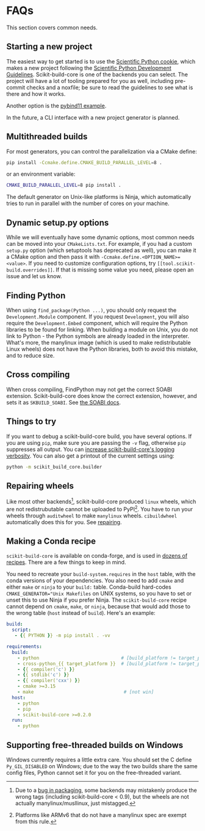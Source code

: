 # FAQs

This section covers common needs.

## Starting a new project

The easiest way to get started is to use the [Scientific Python cookie][], which
makes a new project following the [Scientific Python Development Guidelines][].
Scikit-build-core is one of the backends you can select. The project will have a
lot of tooling prepared for you as well, including pre-commit checks and a
noxfile; be sure to read the guidelines to see what is there and how it works.

Another option is the [pybind11 example][].

In the future, a CLI interface with a new project generator is planned.

## Multithreaded builds

For most generators, you can control the parallelization via a CMake define:

```bash
pip install -Ccmake.define.CMAKE_BUILD_PARALLEL_LEVEL=8 .
```

or an environment variable:

```bash
CMAKE_BUILD_PARALLEL_LEVEL=8 pip install .
```

The default generator on Unix-like platforms is Ninja, which automatically tries
to run in parallel with the number of cores on your machine.

## Dynamic setup.py options

While we will eventually have some dynamic options, most common needs can be
moved into your `CMakeLists.txt`. For example, if you had a custom `setup.py`
option (which setuptools has deprecated as well), you can make it a CMake option
and then pass it with `-Ccmake.define.<OPTION_NAME>=<value>`. If you need to
customize configuration options, try `[[tool.scikit-build.overrides]]`. If that
is missing some value you need, please open an issue and let us know.

## Finding Python

When using `find_package(Python ...)`, you should only request the
`Development.Module` component. If you request `Development`, you will also
require the `Development.Embed` component, which will require the Python
libraries to be found for linking. When building a module on Unix, you do not
link to Python - the Python symbols are already loaded in the interpreter.
What's more, the manylinux image (which is used to make redistributable Linux
wheels) does not have the Python libraries, both to avoid this mistake, and to
reduce size.

## Cross compiling

When cross compiling, FindPython may not get the correct SOABI extension.
Scikit-build-core does know the correct extension, however, and sets it as
`SKBUILD_SOABI`. See [the SOABI docs](#soabi).

## Things to try

If you want to debug a scikit-build-core build, you have several options. If you
are using `pip`, make sure you are passing the `-v` flag, otherwise `pip`
suppresses all output. You can
[increase scikit-build-core's logging verbosity](#verbosity). You can also get a
printout of the current settings using:

```bash
python -m scikit_build_core.builder
```

## Repairing wheels

Like most other backends[^1], scikit-build-core produced `linux` wheels, which
are not redistrubutable cannot be uploaded to PyPI[^2]. You have to run your
wheels through `auditwheel` to make `manylinux` wheels. `cibuildwheel`
automatically does this for you. See [repairing](#repairing-wheels).

## Making a Conda recipe

`scikit-build-core` is available on conda-forge, and is used in [dozens of
recipes][]. There are a few things to keep in mind.

You need to recreate your `build-system.requires` in the `host` table, with the
conda versions of your dependencies. You also need to add `cmake` and either
`make` or `ninja` to your `build:` table. Conda-build hard-codes
`CMAKE_GENERATOR="Unix Makefiles` on UNIX systems, so you have to set or unset
this to use Ninja if you prefer Ninja. The `scikit-build-core` recipe cannot
depend on `cmake`, `make`, or `ninja`, because that would add those to the wrong
table (`host` instead of `build`). Here's an example:

```yaml
build:
  script:
   - {{ PYTHON }} -m pip install . -vv

requirements:
  build:
    - python                              # [build_platform != target_platform]
    - cross-python_{{ target_platform }}  # [build_platform != target_platform]
    - {{ compiler('c') }}
    - {{ stdlib('c') }}
    - {{ compiler('cxx') }}
    - cmake >=3.15
    - make                                 # [not win]
  host:
    - python
    - pip
    - scikit-build-core >=0.2.0
  run:
    - python
```

## Supporting free-threaded builds on Windows

Windows currently requires a little extra care. You should set the C define
`Py_GIL_DISABLED` on Windows; due to the way the two builds share the same
config files, Python cannot set it for you on the free-threaded variant.

[^1]:
    Due to a [bug in packaging](https://github.com/pypa/packaging/issues/160),
    some backends may mistakenly produce the wrong tags (including
    scikit-build-core < 0.9), but the wheels are not actually
    manylinux/musllinux, just mistagged.

[^2]:
    Platforms like ARMv6 that do not have a manylinux spec are exempt from this
    rule.

<!-- prettier-ignore-start -->

[scientific python cookie]: https://github.com/scientific-python/cookie
[scientific python development guidelines]: https://learn.scientific-python.org/development
[pybind11 example]: https://github.com/pybind/scikit_build_example
[dozens of recipes]: https://github.com/search?type=code&q=org%3Aconda-forge+path%3Arecipe%2Fmeta.yaml+scikit-build-core

<!-- prettier-ignore-end -->
